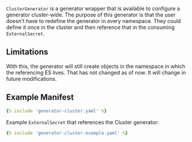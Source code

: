 `ClusterGenerator` is a generator wrapper that is available to configure a generator
cluster-wide. The purpose of this generator is that the user doesn't have to redefine
the generator in every namespace. They could define it once in the cluster and then reference that
in the consuming `ExternalSecret`.

## Limitations

With this, the generator will still create objects in the namespace in which the referencing ES lives.
That has not changed as of now. It will change in future modifications.

## Example Manifest

```yaml
{% include 'generator-cluster.yaml' %}
```

Example `ExternalSecret` that references the Cluster generator:
```yaml
{% include 'generator-cluster-example.yaml' %}
```
